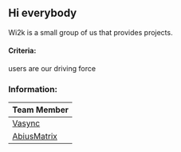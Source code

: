 ## Hi everybody
Wi2k is a small group of us that provides projects.

<a><h4>Criteria:</h4> users are our driving force</a>
### Information:
|Team Member|
|---|
|<a href="https://github.com/Vasync">Vasync</a>|
|<a href="https://github.com/AbiusMatrix">AbiusMatrix</a>|
<!--

**Here are some ideas to get you started:**

🙋‍♀️ A short introduction - what is your organization all about?
🌈 Contribution guidelines - how can the community get involved?
👩‍💻 Useful resources - where can the community find your docs? Is there anything else the community should know?
🍿 Fun facts - what does your team eat for breakfast?
🧙 Remember, you can do mighty things with the power of [Markdown](https://docs.github.com/github/writing-on-github/getting-started-with-writing-and-formatting-on-github/basic-writing-and-formatting-syntax)
-->
